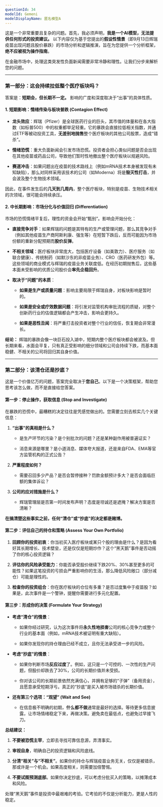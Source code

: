 ```yaml
---
questionId: 34
modelId: Gemeni
modelDisplayName: 匿名模型A
---
```

这是一个非常重要且复杂的问题。首先，我必须声明，**我是一个AI模型，无法提供任何形式的投资建议。** 以下内容仅为基于您提出的**假设性情景**（即9月13日辉瑞疫苗出现问题且股价暴跌）的市场分析和逻辑推演，旨在为您提供一个分析框架，**绝不应被视为操作指南**。

在金融市场中，处理这类突发性负面新闻需要非常冷静和理性。让我们分步来解析您的问题。

---

### 第一部分：这会持续拉低整个医疗板块吗？

答案是：**短期会，但长期不一定。** 影响的广度和深度取决于“出事”的具体性质。

#### 1. 短期影响：情绪传染与板块普跌 (Contagion Effect)

- **龙头效应**：辉瑞（Pfizer）是全球医药行业的巨头，其市值的体量和在各大指数（如标普500）中的权重都举足轻重。它的暴跌会直接拉低相关指数，并通过ETF等被动投资工具，**无差别地抛售**整个医疗板块的其他公司股票，造成“错杀”。
    
- **情绪恐慌**：重大负面新闻会引发市场恐慌。投资者会担心类似问题是否会出现在其他疫苗或药品公司，导致他们暂时性地撤出整个医疗板块以规避风险。
    
- **赛道冲击**：如果问题出在疫苗的技术路线上（例如mRNA技术本身被发现有未知缺陷），那么对同样采用该技术的公司（如Moderna）将是**毁灭性打击**，并会波及整个生物技术领域。
    

因此，在事件发生后的**几天到几周内**，整个医疗板块，特别是疫苗、生物技术相关的次领域，很可能会持续承压。

#### 2. 中长期影响：市场分化与价值回归 (Differentiation)

市场的恐慌情绪平复后，理性的资金会开始“甄别”。影响会开始分化：

- **直接竞争对手**：如果辉瑞的问题是其特有的生产或管理问题，那么其竞争对手（例如其他疫苗生产商阿斯利康、强生等）在短暂下跌后，反而可能因为市场份额的重新分配预期而**股价反弹**。
    
- **不相关领域**：医疗板块非常庞大，包括医疗设备（如美敦力）、医疗服务（如联合健康）、传统制药（如默沙东的非疫苗业务）、CRO（医药研发外包）等。这些领域的商业模式与辉瑞的疫苗业务关联度低。在经历初期抛售后，这些基本面未受影响的优质公司股价会**率先企稳回升**。
    
- **取决于“问题”的本质**：
    
    - **如果是生产或质量问题**：影响主要局限于辉瑞自身，对板块影响是暂时的。
        
    - **如果是安全或疗效数据问题**：将引发对监管机构审批流程的质疑，对整个创新药行业的估值逻辑都会产生冲击，影响会更持久。
        
    - **如果是恶性丑闻**：将严重打击投资者对整个行业的信任，恢复期会非常漫长。
        

**结论：** 辉瑞的暴跌会像一块巨石投入湖中，短期内整个医疗板块都会被波及。但长期来看，水面会平复，只有真正受影响的细分领域和公司会持续下跌，而基本面稳健、不相关的公司将回归其自身价值。

---

### 第二部分：该清仓还是抄底？

这是一个价值亿万的问题，答案完全取决于**您自己**。以下是一个决策框架，帮助您思考该怎么做，而不是直接给您答案。

#### **第一步：停止操作，获取信息 (Stop and Investigate)**

在暴跌的恐慌中，最糟糕的决定往往是凭感觉做出的。您需要立刻去核实几个关键信息：

1. **“出事”的真相是什么？**
    
    - 是生产环节的污染？是个别批次的问题？还是某种副作用被普遍证实？
        
    - 消息来源是哪里？是小道消息、媒体夸大报道，还是来自FDA、EMA等官方监管机构的正式公告？
        
2. **严重程度如何？**
    
    - 需要召回多少产品？是否会暂停接种？罚款金额预计多大？是否会面临巨额的集体诉讼？
        
3. **公司的应对措施是什么？**
    
    - 辉瑞管理层是否第一时间发布声明？态度是坦诚还是遮掩？解决方案是否清晰？
        

**在搞清楚这些事实之前，任何“清仓”或“抄底”的决定都是赌博。**

#### **第二步：评估自己的持仓和策略 (Assess Your Own Portfolio)**

1. **回顾你的投资初衷**：你当初买入医疗板块或某只个股的理由是什么？是因为看好其长期增长、技术壁垒，还是仅仅是短期炒作？这个“黑天鹅”事件是否动摇了你的核心投资逻辑？
    
2. **评估你的风险承受能力**：你能否承受股价继续下跌20%、30%甚至更多的可能性？如果这笔投资的亏损会严重影响你的生活，那么降低风险敞口（部分减仓）可能是理性的。
    
3. **检查你的投资组合**：你在医疗板块的仓位有多重？是否过度集中于疫苗股？如果是，此次事件是一个警钟，提醒你需要进行多元化配置。
    

#### **第三步：形成你的决策 (Formulate Your Strategy)**

- **考虑“清仓”的情景**：
    
    - 如果你经过研究，认为这次事件将**永久性地损害**公司的核心竞争力或整个行业的基本面（例如，mRNA技术被证明有重大缺陷）。
        
    - 如果你发现你的持仓理由已经不成立，且你无法承受进一步的风险。
        
- **考虑“抄底”的情景**：
    
    - 如果你判断市场**反应过度**了。例如，这只是一个可控的、一次性的生产问题，但股价却跌去了30%，公司的长期价值并未受损。
        
    - 你对该公司的长期前景依然充满信心，并拥有足够的“子弹”（备用资金），且愿意承受短期浮亏。真正的“抄底”是买入被市场错杀的长期价值。
        
- **还有第三个选项：“观望” (Wait and See)**
    
    - 在信息极不明确的初期，**什么都不做**通常是最好的选择。等待更多信息披露，让市场情绪稳定下来，再做决策。避免卖在最低点，也避免过早接飞刀。
        

**总结建议：**

1. **不要被恐慌主宰**，立即去寻找可靠信息源，弄清事实。
    
2. **审视自身**，明确自己的投资逻辑和风险底线。
    
3. **分清“相关”与“不相关”**。如果你的持仓与辉瑞疫苗业务无关，仅仅是被错杀，那或许是一个机会。如果高度相关，则需要加倍警惕。
    
4. **不要试图预测底部**。如果你决定抄底，可以考虑分批买入的策略，以摊薄成本和风险。
    

处理“黑天鹅”事件是投资中最艰难的考验。它考验的不仅是分析能力，更是人性的稳定。